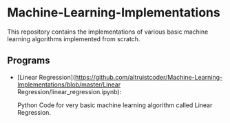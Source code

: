 # Machine-Learning-Implementations


This repository contains the implementations of various basic machine learning algorithms implemented from scratch.


## Programs

* [Linear Regression](https://github.com/altruistcoder/Machine-Learning-Implementations/blob/master/Linear Regression/linear_regression.ipynb):

  Python Code for very basic machine learning algorithm called Linear Regression.
